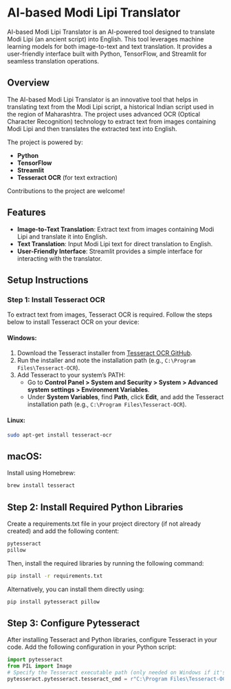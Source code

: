 # AI-based Modi Lipi Translator

AI-based Modi Lipi Translator is an AI-powered tool designed to translate Modi Lipi (an ancient script) into English. This tool leverages machine learning models for both image-to-text and text translation. It provides a user-friendly interface built with Python, TensorFlow, and Streamlit for seamless translation operations.

## Overview

The AI-based Modi Lipi Translator is an innovative tool that helps in translating text from the Modi Lipi script, a historical Indian script used in the region of Maharashtra. The project uses advanced OCR (Optical Character Recognition) technology to extract text from images containing Modi Lipi and then translates the extracted text into English. 

The project is powered by:
- **Python**
- **TensorFlow**
- **Streamlit**
- **Tesseract OCR** (for text extraction)

Contributions to the project are welcome!

## Features
- **Image-to-Text Translation**: Extract text from images containing Modi Lipi and translate it into English.
- **Text Translation**: Input Modi Lipi text for direct translation to English.
- **User-Friendly Interface**: Streamlit provides a simple interface for interacting with the translator.

## Setup Instructions

### Step 1: Install Tesseract OCR

To extract text from images, Tesseract OCR is required. Follow the steps below to install Tesseract OCR on your device:

#### Windows:
1. Download the Tesseract installer from [Tesseract OCR GitHub](https://github.com/tesseract-ocr/tesseract).
2. Run the installer and note the installation path (e.g., `C:\Program Files\Tesseract-OCR`).
3. Add Tesseract to your system’s PATH:
   - Go to **Control Panel > System and Security > System > Advanced system settings > Environment Variables**.
   - Under **System Variables**, find **Path**, click **Edit**, and add the Tesseract installation path (e.g., `C:\Program Files\Tesseract-OCR`).

#### Linux:
```bash
sudo apt-get install tesseract-ocr
```
## macOS:
Install using Homebrew:
```bash
brew install tesseract
```
## Step 2: Install Required Python Libraries
Create a requirements.txt file in your project directory (if not already created) and add the following content:
```bash
pytesseract
pillow
```
Then, install the required libraries by running the following command:
```bash
pip install -r requirements.txt
```
Alternatively, you can install them directly using:
```bash
pip install pytesseract pillow
```
## Step 3: Configure Pytesseract
After installing Tesseract and Python libraries, configure Tesseract in your code. Add the following configuration in your Python script:
```python
import pytesseract
from PIL import Image
# Specify the Tesseract executable path (only needed on Windows if it's not in PATH)
pytesseract.pytesseract.tesseract_cmd = r"C:\Program Files\Tesseract-OCR\tesseract.exe"  # For Windows
```